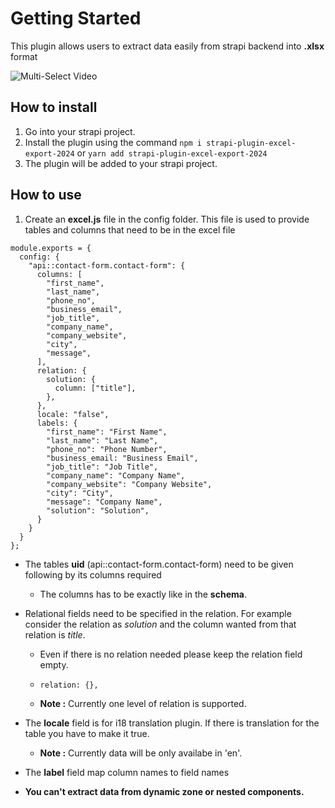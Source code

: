 <!-- # Matchbox Export

This plugin allows users to generate and download excel files directly from a strapi application, streamlining data management and analysis. With intuitive configuration options, users can define the data to be included in the excel file.The plugin is designed to be user-friendly, offering a seamless experience for both developers and end-users. -->

# Getting Started

This plugin allows users to extract data easily from strapi backend into **.xlsx** format

![Multi-Select Video](./screenshots/working.gif)

## How to install

1.  Go into your strapi project.
2.  Install the plugin using the command `npm i strapi-plugin-excel-export-2024` or `yarn add strapi-plugin-excel-export-2024`
3.  The plugin will be added to your strapi project.

## How to use

1.  Create an **excel.js** file in the config folder. This file is used to provide tables and columns that need to be in the excel file

```
module.exports = {
  config: {
    "api::contact-form.contact-form": {
      columns: [
        "first_name",
        "last_name",
        "phone_no",
        "business_email",
        "job_title",
        "company_name",
        "company_website",
        "city",
        "message",
      ],
      relation: {
        solution: {
          column: ["title"],
        },
      },
      locale: "false",
      labels: {
        "first_name": "First Name",
        "last_name": "Last Name",
        "phone_no": "Phone Number",
        "business_email: "Business Email",
        "job_title": "Job Title",
        "company_name": "Company Name",
        "company_website": "Company Website",
        "city": "City",
        "message": "Company Name",
        "solution": "Solution",
      }
    }
  }
};
```

- The tables **uid** (api::contact-form.contact-form) need to be given following by its columns required
  - The columns has to be exactly like in the **schema**.
- Relational fields need to be specified in the relation. For example consider the relation as _solution_ and the column wanted from that relation is _title_.

  - Even if there is no relation needed please keep the relation field empty.

  - `relation: {},`

  - **Note :** Currently one level of relation is supported.

- The **locale** field is for i18 translation plugin. If there is translation for the table you have to make it true.

  - **Note :** Currently data will be only availabe in 'en'.

- The **label** field map column names to field names

- **You can't extract data from dynamic zone or nested components.**
